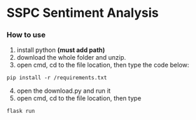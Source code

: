 # SSPC Sentiment Analysis
### How to use
1. install python **(must add path)**
2. download the whole folder and unzip.
3. open cmd, cd to the file location, then type the code below:

```
pip install -r /requirements.txt
```
4. open the download.py and run it
5. open cmd, cd to the file location, then type 

```
flask run
```

